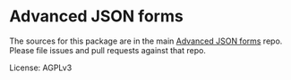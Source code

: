 Advanced JSON forms
=======

The sources for this package are in the main [Advanced JSON forms](https://github.com/gnucoop/ajf) repo. Please file issues and pull requests against that repo.

License: AGPLv3